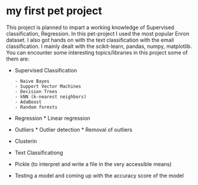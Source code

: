my first pet project
==============

This project is planned to impart a working knowledge of Supervised classification, Regression. In this pet-project I used the most popular Enron dataset. I also got hands on with the text classification with the email classification. I mainly dealt with the scikit-learn, pandas, numpy, matplotlib. You can encounter some interesting topics/libraries in this project some of them are:   
- Supervised Classification
      
      - Naive Bayes
      - Support Vector Machines
      - Decision Trees
      - kNN (k-nearest neighbors)
      - AdaBoost
      - Random forests
- Regression
      * Linear regression
- Outliers
      * Outlier detection
      * Removal of outliers
- Clusterin
- Text Classificationg
- Pickle (to interpret and write a file in the very accessible means)
- Testing a model and coming up with the accuracy score of the model
